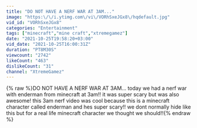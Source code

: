 ```yaml
---
title: "DO NOT HAVE A NERF WAR AT 3AM..."
image: "https:\/\/i.ytimg.com\/vi\/VORhSxeJGx8\/hqdefault.jpg"
vid_id: "VORhSxeJGx8"
categories: "Entertainment"
tags: ["minecraft","mine craft","xtremegamez"]
date: "2021-10-25T19:58:20+03:00"
vid_date: "2021-10-25T16:00:31Z"
duration: "PT8M30S"
viewcount: "2742"
likeCount: "463"
dislikeCount: "31"
channel: "XtremeGamez"
---
```

{% raw %}DO NOT HAVE A NERF WAR AT 3AM... today we had a nerf war with enderman from minecraft at 3am!! it was super scary but was also awesome! this 3am nerf video was cool because this is a minecraft character called enderman and hes super scary!! we dont normally hide like this but for a real life minecraft character we thought we should!!{% endraw %}
